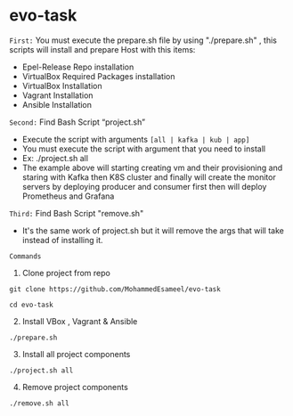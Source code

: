 # evo-task
`First:` You must execute the prepare.sh file by using "./prepare.sh" , this scripts will install and prepare Host with this items:

- Epel-Release Repo installation
- VirtualBox Required Packages installation
- VirtualBox Installation
- Vagrant Installation 
- Ansible Installation
        
`Second:` Find Bash Script “project.sh” 

  - Execute the script with arguments `[all | kafka | kub | app]`
  - You must execute the script with argument that you need to install
  - Ex: ./project.sh all
  - The example above will starting creating vm and their provisioning and staring with 
    Kafka then K8S cluster and finally will create the monitor servers by deploying 
    producer and consumer first then will deploy Prometheus and Grafana
    
`Third:` Find Bash Script "remove.sh"

   - It's the same work of project.sh but it will remove the args that will take instead of installing it. 
    
>>>>>>>>>>>>>>>>>>>>>>>>>>>>>>>>>>>>>>>>>>>>>>>>>>>>>>>>>>>>>>>>>>>>>>>>>>>>>>>>>>>>>>>>>>>>>>>>>>>>>>>>>>>>>>>>>>>>>>>>>>>>>>>>>>
`Commands`
1. Clone project from repo 

`git clone https://github.com/MohammedEsameel/evo-task`

`cd evo-task`

2. Install VBox , Vagrant & Ansible

`./prepare.sh`

3. Install all project components

`./project.sh all` 

4. Remove project components

`./remove.sh all`
